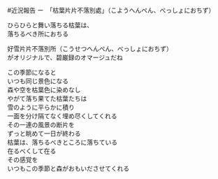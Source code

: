#近況報告 ー　「枯葉片片不落別處」（こようへんぺん、べっしょにおちず）  
  
ひらひらと舞い落ちる枯葉は、  
落ちるべき所におちる  

好雪片片不落別所（こうせつへんぺん、べっしょにおちず）  
がオリジナルで、碧巌録のオマージュだね  
  
この季節になると  
いつも同じ景色になる  
森や空を枯葉色に染めなし  
やがて落ち果てた枯葉たちは  
雪のように平らかに積り  
一面を分け隔てなく埋め尽くしてくれる  
その一連の風景の断片を  
ずっと眺めて一日が終わる  
枯葉は、落ちるべきところに落ちている  
在るべくして在る  
その感覚を  
いつもこの季節と森がおもいださせてくれる  
